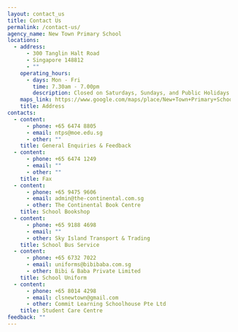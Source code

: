 ```yaml
---
layout: contact_us
title: Contact Us
permalink: /contact-us/
agency_name: New Town Primary School
locations:
  - address:
      - 300 Tanglin Halt Road
      - Singapore 148812
      - ""
    operating_hours:
      - days: Mon - Fri
        time: 7.30am - 7.00pm
        description: Closed on Saturdays, Sundays, and Public Holidays
    maps_link: https://www.google.com/maps/place/New+Town+Primary+School/@1.2996373,103.7979963,17z/data=!4m15!1m8!3m7!1s0x31da1a383ea8aa7b:0x917eb1ae563363e3!2s300+Tanglin+Halt+Rd,+Singapore+148812!3b1!8m2!3d1.2996373!4d103.800185!16s%2Fg%2F11bw4d2k_3!3m5!1s0x100404106a3c2393:0x3596f5bd555126fe!8m2!3d1.2999918!4d103.8000744!16s%2Fg%2F1jkytq1h5
    title: Address
contacts:
  - content:
      - phone: +65 6474 8805
      - email: ntps@moe.edu.sg
      - other: ""
    title: General Enquiries & Feedback
  - content:
      - phone: +65 6474 1249
      - email: ""
      - other: ""
    title: Fax
  - content:
      - phone: +65 9475 9606
      - email: admin@the-continental.com.sg
      - other: The Continental Book Centre
    title: School Bookshop
  - content:
      - phone: +65 9188 4698
      - email: ""
      - other: Sky Island Transport & Trading
    title: School Bus Service
  - content:
      - phone: +65 6732 7022
      - email: uniforms@bibibaba.com.sg
      - other: Bibi & Baba Private Limited
    title: School Uniform
  - content:
      - phone: +65 8014 4298
      - email: clsnewtown@gmail.com
      - other: Commit Learning Schoolhouse Pte Ltd
    title: Student Care Centre
feedback: ""
---
```

